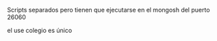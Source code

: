 Scripts separados pero tienen que ejecutarse en el mongosh del puerto 26060  

el use colegio es único 


